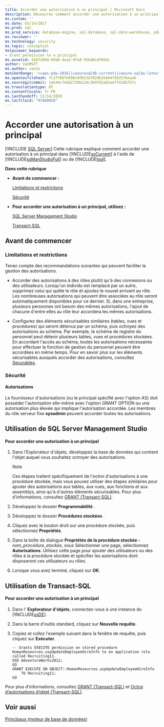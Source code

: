 ```yaml
---
title: Accorder une autorisation à un principal | Microsoft Docs
description: Découvrez comment accorder une autorisation à un principal dans SQL Server à l’aide de SQL Server Management Studio ou de Transact-SQL, notamment les meilleures pratiques.
ms.custom: ''
ms.date: 03/14/2017
ms.prod: sql
ms.prod_service: database-engine, sql-database, sql-data-warehouse, pdw
ms.reviewer: ''
ms.technology: security
ms.topic: conceptual
helpviewer_keywords:
- Grant permission to a principal
ms.assetid: 4107389d-05b6-4aa3-9fa8-95b40cdf05dc
author: VanMSFT
ms.author: vanto
monikerRange: '>=aps-pdw-2016||=azuresqldb-current||=azure-sqldw-latest||>=sql-server-2016||>=sql-server-linux-2017||=azuresqldb-mi-current'
ms.openlocfilehash: fc2ff897b098c9d923e7829b2eb04756257beaab
ms.sourcegitcommit: 1a544cf4dd2720b124c3697d1e62ae7741db757c
ms.translationtype: HT
ms.contentlocale: fr-FR
ms.lasthandoff: 12/14/2020
ms.locfileid: "97460028"
---
```

# <a name="grant-a-permission-to-a-principal"></a>Accorder une autorisation à un principal
[!INCLUDE [SQL Server](../../../includes/applies-to-version/sql-asdb-asdbmi-asa-pdw.md)]
  Cette rubrique explique comment accorder une autorisation à un principal dans [!INCLUDE[ssCurrent](../../../includes/sscurrent-md.md)] à l'aide de [!INCLUDE[ssManStudioFull](../../../includes/ssmanstudiofull-md.md)] ou de [!INCLUDE[tsql](../../../includes/tsql-md.md)].  
  
 **Dans cette rubrique**  
  
-   **Avant de commencer :**  
  
     [Limitations et restrictions](#Restrictions)  
  
     [Sécurité](#Security)  
  
-   **Pour accorder une autorisation à un principal, utilisez :**  
  
     [SQL Server Management Studio](#SSMSProcedure)  
  
     [Transact-SQL](#TsqlProcedure)  
  
##  <a name="before-you-begin"></a><a name="BeforeYouBegin"></a> Avant de commencer  
  
###  <a name="limitations-and-restrictions"></a><a name="Restrictions"></a> Limitations et restrictions  
 Tenez compte des recommandations suivantes qui peuvent faciliter la gestion des autorisations.  
  
-   Accorder des autorisations à des rôles plutôt qu'à des connexions ou des utilisateurs. Lorsqu'un individu est remplacé par un autre, supprimez celui qui quitte le rôle et ajoutez le nouvel arrivant au rôle. Les nombreuses autorisations qui peuvent être associées au rôle seront automatiquement disponibles pour ce dernier. Si, dans une entreprise, plusieurs personnes ont besoin des mêmes autorisations, l'ajout de chacune d'entre elles au rôle leur accordera les mêmes autorisations.  
  
-   Configurez des éléments sécurisables similaires (tables, vues et procédures) qui seront détenus par un schéma, puis octroyez des autorisations au schéma. Par exemple, le schéma de registre du personnel peut détenir plusieurs tables, vues et procédures stockées. En accordant l'accès au schéma, toutes les autorisations nécessaires pour effectuer la fonction de gestion du personnel peuvent être accordées en même temps. Pour en savoir plus sur les éléments sécurisables auxquels accorder des autorisations, consultez [Securables](../../../relational-databases/security/securables.md).  
  
###  <a name="security"></a><a name="Security"></a> Sécurité  
  
####  <a name="permissions"></a><a name="Permissions"></a> Autorisations  
 Le fournisseur d'autorisations (ou le principal spécifié avec l'option AS) doit posséder l'autorisation elle-même avec l'option GRANT OPTION ou une autorisation plus élevée qui implique l'autorisation accordée. Les membres du rôle serveur fixe **sysadmin** peuvent accorder toutes les autorisations.  
  
##  <a name="using-sql-server-management-studio"></a><a name="SSMSProcedure"></a> Utilisation de SQL Server Management Studio  
  
#### <a name="to-grant-permission-to-a-principal"></a>Pour accorder une autorisation à un principal  
  
1.  Dans l'Explorateur d'objets, développez la base de données qui contient l'objet auquel vous souhaitez octroyer des autorisations.  
  
    > [!NOTE]  
    >  Ces étapes traitent spécifiquement de l'octroi d'autorisations à une procédure stockée, mais vous pouvez utiliser des étapes similaires pour ajouter des autorisations aux tables, aux vues, aux fonctions et aux assemblys, ainsi qu'à d'autres éléments sécurisables. Pour plus d’informations, consultez [GRANT &#40;Transact-SQL&#41;](../../../t-sql/statements/grant-transact-sql.md).  
  
2.  Développez le dossier **Programmabilité** .  
  
3.  Développez le dossier **Procédures stockées** .  
  
4.  Cliquez avec le bouton droit sur une procédure stockée, puis sélectionnez **Propriétés**.  
  
5.  Dans la boîte de dialogue **Propriétés de la procédure stockée -** _nom\_procédure\_stockée_, sous Sélectionner une page, sélectionnez **Autorisations**. Utilisez cette page pour ajouter des utilisateurs ou des rôles à la procédure stockée et spécifier les autorisations dont disposeront ces utilisateurs ou rôles.  
  
6.  Lorsque vous avez terminé, cliquez sur **OK**.  
  
##  <a name="using-transact-sql"></a><a name="TsqlProcedure"></a> Utilisation de Transact-SQL  
  
#### <a name="to-grant-permission-to-a-principal"></a>Pour accorder une autorisation à un principal  
  
1.  Dans l' **Explorateur d'objets**, connectez-vous à une instance du [!INCLUDE[ssDE](../../../includes/ssde-md.md)].  
  
2.  Dans la barre d'outils standard, cliquez sur **Nouvelle requête**.  
  
3.  Copiez et collez l'exemple suivant dans la fenêtre de requête, puis cliquez sur **Exécuter**.  
  
    ```  
    -- Grants EXECUTE permission on stored procedure HumanResources.uspUpdateEmployeeHireInfo to an application role called Recruiting11.   
    USE AdventureWorks2012;  
    GO  
    GRANT EXECUTE ON OBJECT::HumanResources.uspUpdateEmployeeHireInfo  
        TO Recruiting11;  
    GO  
    ```  
  
 Pour plus d’informations, consultez [GRANT &#40;Transact-SQL&#41;](../../../t-sql/statements/grant-transact-sql.md) et [Octroi d’autorisations d’objet &#40;Transact-SQL&#41;](../../../t-sql/statements/grant-object-permissions-transact-sql.md).  
  
## <a name="see-also"></a>Voir aussi  
 [Principaux &#40;moteur de base de données&#41;](../../../relational-databases/security/authentication-access/principals-database-engine.md)  
  
  
